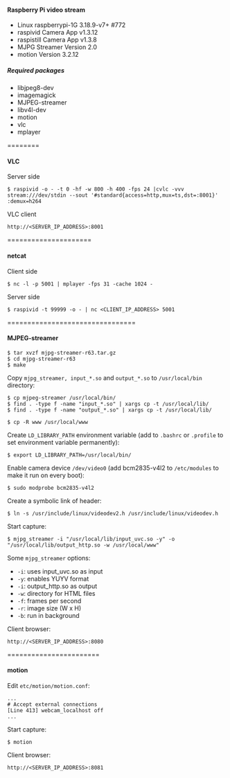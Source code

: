 #### Raspberry Pi video stream

* Linux raspberrypi-1G 3.18.9-v7+ #772
* raspivid Camera App v1.3.12
* raspistill Camera App v1.3.8
* MJPG Streamer Version 2.0
* motion Version 3.2.12

##### Required packages

* libjpeg8-dev
* imagemagick
* MJPEG-streamer
* libv4l-dev
* motion
* vlc
* mplayer

========
#### VLC
Server side
~~~
$ raspivid -o - -t 0 -hf -w 800 -h 400 -fps 24 |cvlc -vvv stream:///dev/stdin --sout '#standard{access=http,mux=ts,dst=:8001}' :demux=h264
~~~
VLC client
~~~
http://<SERVER_IP_ADDRESS>:8001
~~~
=====================
#### netcat
Client side
~~~
$ nc -l -p 5001 | mplayer -fps 31 -cache 1024 -
~~~
Server side
~~~
$ raspivid -t 99999 -o - | nc <CLIENT_IP_ADDRESS> 5001
~~~
================================
#### MJPEG-streamer
~~~
$ tar xvzf mjpg-streamer-r63.tar.gz
$ cd mjpg-streamer-r63
$ make
~~~
Copy ``mjpg_streamer, input_*.so`` and ``output_*.so`` to ``/usr/local/bin`` directory:
~~~
$ cp mjpeg-streamer /usr/local/bin/
$ find . -type f -name "input_*.so" | xargs cp -t /usr/local/lib/
$ find . -type f -name "output_*.so" | xargs cp -t /usr/local/lib/
~~~
~~~
$ cp -R www /usr/local/www
~~~
Create ``LD_LIBRARY_PATH`` environment variable (add to ``.bashrc`` or ``.profile`` to set environment variable permanently):
~~~
$ export LD_LIBRARY_PATH=/usr/local/bin/
~~~
Enable camera device ``/dev/video0`` (add bcm2835-v4l2 to ``/etc/modules`` to make it run on every boot):
~~~
$ sudo modprobe bcm2835-v4l2
~~~
Create a symbolic link of header:
~~~
$ ln -s /usr/include/linux/videodev2.h /usr/include/linux/videodev.h
~~~
Start capture:
~~~
$ mjpg_streamer -i "/usr/local/lib/input_uvc.so -y" -o "/usr/local/lib/output_http.so -w /usr/local/www"
~~~

Some ``mjpg_streamer`` options:
* ``-i``: uses input_uvc.so as input
* ``-y``: enables YUYV format
* ``-i``: output_http.so as output
* ``-w``: directory for HTML files
* ``-f``: frames per second
* ``-r``: image size (W x H)
* ``-b``: run in background

Client browser:
~~~
http://<SERVER_IP_ADDRESS>:8080
~~~

=======================
#### motion
Edit ``etc/motion/motion.conf``:
~~~
...
# Accept external connections
[Line 413] webcam_localhost off
...
~~~
Start capture:
~~~
$ motion
~~~
Client browser:
~~~
http://<SERVER_IP_ADDRESS>:8081
~~~
